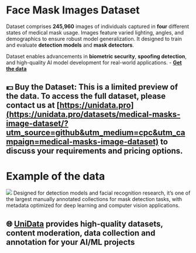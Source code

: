 # Face Mask Images Dataset
Dataset comprises **245,960** images of individuals captured in **four** different states of medical mask usage. Images feature varied lighting, angles, and demographics to ensure robust model generalization. It designed to train and evaluate **detection models** and **mask detectors**.

Dataset enables advancements in **biometric security**, **spoofing detection**, and high-quality AI model development for real-world applications.  - **[Get the data](https://unidata.pro/datasets/medical-masks-image-dataset/?utm_source=github&utm_medium=cpc&utm_campaign=medical-masks-image-dataset)**

## 💵 Buy the Dataset: This is a limited preview of the data. To access the full dataset, please contact us at [https://unidata.pro](https://unidata.pro/datasets/medical-masks-image-dataset/?utm_source=github&utm_medium=cpc&utm_campaign=medical-masks-image-dataset) to discuss your requirements and pricing options.

# Example of the data
![](https://www.googleapis.com/download/storage/v1/b/kaggle-user-content/o/inbox%2F27063537%2F91cc5b15939f9a7d5d22a1766876a17f%2FFrame%202%20(1).png?generation=1751028744561967&alt=media)
Designed for detection models and facial recognition research, it’s one of the largest manually annotated collections for mask detection tasks, with metadata optimized for deep learning and computer vision applications.

## 🌐 [UniData](https://unidata.pro/datasets/medical-masks-image-dataset/?utm_source=github&utm_medium=cpc&utm_campaign=medical-masks-image-dataset) provides high-quality datasets, content moderation, data collection and annotation for your AI/ML projects 
